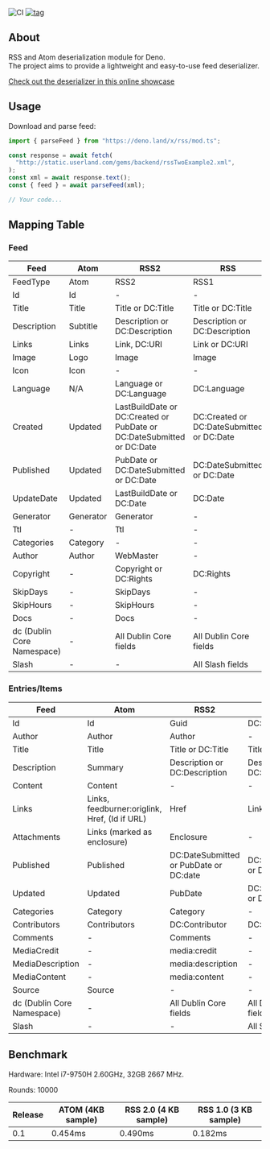 ![CI](https://github.com/MikaelPorttila/rss/workflows/CI/badge.svg?branch=master)
[![tag](https://img.shields.io/github/tag/MikaelPorttila/rss.svg)](https://github.com/MikaelPorttila/rss/releases)

## About

RSS and Atom deserialization module for Deno.<br/>The project aims to provide a
lightweight and easy-to-use feed deserializer.

[Check out the deserializer in this online
showcase](https://repl.it/@MikaelPorttila/Deno-RSS-Module)

## Usage

Download and parse feed:

```typescript
import { parseFeed } from "https://deno.land/x/rss/mod.ts";

const response = await fetch(
  "http://static.userland.com/gems/backend/rssTwoExample2.xml",
);
const xml = await response.text();
const { feed } = await parseFeed(xml);

// Your code...
```

## Mapping Table

### Feed

| Feed | Atom | RSS2 | RSS |
|------|------|------|-----|
| FeedType | Atom | RSS2 | RSS1 |
| Id | Id | - | - |
| Title | Title | Title or DC:Title | Title or DC:Title |
| Description | Subtitle | Description or DC:Description | Description or DC:Description |
| Links | Links | Link, DC:URI | Link or DC:URI |
| Image | Logo | Image | Image |
| Icon | Icon | - | - |
| Language | N/A | Language or DC:Language | DC:Language |
| Created | Updated |  LastBuildDate or DC:Created or PubDate or DC:DateSubmitted or DC:Date | DC:Created or DC:DateSubmitted or DC:Date |
| Published | Updated | PubDate or DC:DateSubmitted or DC:Date | DC:DateSubmitted or DC:Date |
| UpdateDate | Updated | LastBuildDate or DC:Date | DC:Date  |
| Generator | Generator | Generator | - |
| Ttl | - | Ttl | - |
| Categories | Category | - | - |
| Author | Author | WebMaster | - |
| Copyright | - | Copyright or DC:Rights | DC:Rights |
| SkipDays | - | SkipDays | - |
| SkipHours | - |SkipHours | - |
| Docs | - | Docs | - |
| dc (Dublin Core Namespace) | - | All Dublin Core fields | All Dublin Core fields  |
| Slash | - | - | All Slash fields |

### Entries/Items

| Feed | Atom | RSS2 | RSS |
|------|------|------|-----|
| Id | Id | Guid | DC:URI or Link |
| Author | Author | Author | - |
| Title | Title | Title or DC:Title | Title or DC:Title |
| Description | Summary | Description or DC:Description | Description or DC:Description |
| Content | Content | - | -|
| Links | Links, feedburner:origlink, Href,  (Id if URL) | Href | Link, DC:URI |
| Attachments | Links (marked as enclosure) | Enclosure | - |
| Published | Published | DC:DateSubmitted or PubDate or DC:date | DC:DateSubmitted or DC:Date |
| Updated | Updated | PubDate | DC:DateSubmitted or DC:Date |
| Categories | Category | Category | - |
| Contributors | Contributors | DC:Contributor | DC:Contributor |
| Comments | - | Comments | - |
| MediaCredit | - | media:credit | - |
| MediaDescription | - | media:description | - |
| MediaContent | - | media:content | - |
| Source | Source | - | - |
| dc (Dublin Core Namespace) | - | All Dublin Core fields | All Dublin Core fields |
| Slash | - | - | All Slash fields |


## Benchmark

Hardware: Intel i7-9750H 2.60GHz, 32GB 2667 MHz.

Rounds: 10000

| Release | ATOM (4KB sample) | RSS 2.0 (4 KB sample) | RSS 1.0 (3 KB sample) |
| ------- | ----------------- | --------------------- | --------------------- |
| 0.1     | 0.454ms           | 0.490ms               | 0.182ms               |
